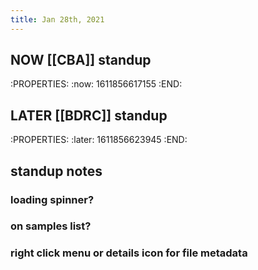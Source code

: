 ```yaml
---
title: Jan 28th, 2021
---
```


## NOW [[CBA]] standup
:PROPERTIES:
:now: 1611856617155
:END:
## LATER [[BDRC]] standup
:PROPERTIES:
:later: 1611856623945
:END:
## standup notes
### loading spinner?
### on samples list?
### right click menu or details icon for file metadata
